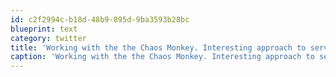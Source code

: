 ```yaml
---
id: c2f2994c-b18d-48b9-895d-9ba3593b28bc
blueprint: text
category: twitter
title: 'Working with the the Chaos Monkey. Interesting approach to service availability: http://bit.ly/iuJrlP'
caption: 'Working with the the Chaos Monkey. Interesting approach to service availability: http://bit.ly/iuJrlP'
---
```

